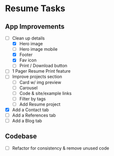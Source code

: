 # Resume Tasks

## App Improvements

- [ ] Clean up details
  - [x] Hero image
  - [ ] Hero image mobile
  - [x] Footer
  - [x] Fav icon
  - [ ] Print / Download button
- [ ] 1 Pager Resume Print feature
- [ ] Improve projects section
  - [ ] Card w/ img preview
  - [ ] Carousel
  - [ ] Code & site/example links
  - [ ] Filter by tags
  - [ ] Add Resume project
- [x] Add a Contact tab
- [ ] Add a References tab
- [ ] Add a Blog tab

## Codebase

- [ ] Refactor for consistency & remove unused code
